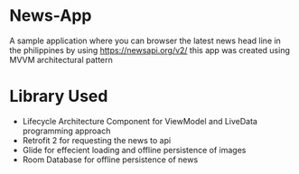 # News-App
A sample application where you can browser the latest news head line in the philippines by using https://newsapi.org/v2/ this app was created using MVVM architectural pattern

# Library Used
- Lifecycle Architecture Component for ViewModel and LiveData programming approach
- Retrofit 2 for requesting the news to api
- Glide for effecient loading and offline persistence of images
- Room Database for offline persistence of news
